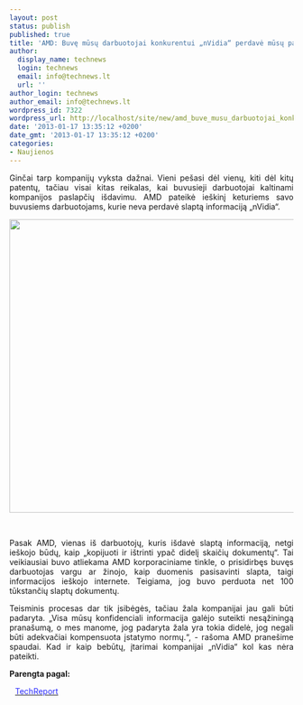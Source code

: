 ```yaml
---
layout: post
status: publish
published: true
title: 'AMD: Buvę mūsų darbuotojai konkurentui „nVidia“ perdavė mūsų paslaptis'
author:
  display_name: technews
  login: technews
  email: info@technews.lt
  url: ''
author_login: technews
author_email: info@technews.lt
wordpress_id: 7322
wordpress_url: http://localhost/site/new/amd_buve_musu_darbuotojai_konkurentui_nvidia_perdave_musu_paslaptis/
date: '2013-01-17 13:35:12 +0200'
date_gmt: '2013-01-17 13:35:12 +0200'
categories:
- Naujienos
---
```

<p style="text-align:justify">Ginčai tarp kompanijų vyksta dažnai. Vieni pešasi dėl vienų, kiti dėl kitų patentų, tačiau visai kitas reikalas, kai buvusieji darbuotojai kaltinami kompanijos paslapčių išdavimu. AMD pateikė ieškinį keturiems savo buvusiems darbuotojams, kurie neva perdavė slaptą informaciją „nVidia“.</p>
<p style="text-align:center"> <a target="blank" href="http://www.technologijos.lt/upload/image/n/technologijos/it/S-30628/Folder-Documents-icon.jpg"><img alt="" src="http://www.technologijos.lt/upload/image/n/technologijos/it/S-30628/1-Folder-Documents-icon.jpg" style="width: 520px;" /></a></p>
<div style="text-align:center"> <strong></strong><br/><em></em></div>
<div style="text-align:justify"><!--[if gte mso 9]><![endif]--><!--[if gte mso 9]><xml></p>
<p>  Normal<br />
  0</p>
<p>  false<br />
  false<br />
  false</p>
<p>  EN-US<br />
  X-NONE<br />
  X-NONE</p>
<p></xml><![endif]--><!--[if gte mso 9]><![endif]--><!--[if gte mso 10]></p>
<style>
 /* Style Definitions */<br />
 table.MsoNormalTable<br />
	{mso-style-name:"Table Normal";<br />
	mso-style-parent:"";<br />
	line-height:115%;<br />
	font-size:11.0pt;"Calibri","sans-serif";}<br />
</style>
<p><![endif]--></p>
<p><span>Pasak AMD, vienas iš darbuotojų, kuris išdavė slaptą informaciją, netgi ieškojo būdų, kaip &bdquo;kopijuoti ir ištrinti ypač didelį skaičių dokumentų&ldquo;. Tai veikiausiai buvo atliekama AMD korporaciniame tinkle, o prisidirbęs buvęs darbuotojas vargu ar žinojo, kaip duomenis pasisavinti slapta, taigi informacijos ieškojo internete. Teigiama, jog buvo perduota net </span>100 tūkstančių slaptų dokumentų.</p>
<p><span>Teisminis procesas dar tik įsibėgės, tačiau žala kompanijai jau gali būti padaryta. &bdquo;Visa mūsų konfidenciali informacija galėjo suteikti nesąžiningą pranašumą, o mes manome, jog padaryta žala yra tokia didelė, jog negali būti adekvačiai kompensuota įstatymo normų.&ldquo;, - rašoma AMD pranešime spaudai. Kad ir kaip bebūtų, įtarimai kompanijai &bdquo;nVidia&ldquo; kol kas nėra pateikti.</span></p>
</div>
<p><strong>Parengta pagal:</strong></p>
<p style="margin:0px 0px 0px 10px"><a target="blank" href="http://techreport.com/news/24219/amd-former-execs-handed-trade-secrets-to-nvidia"><span style="color:#2E2EFE">TechReport</span></a></p>
